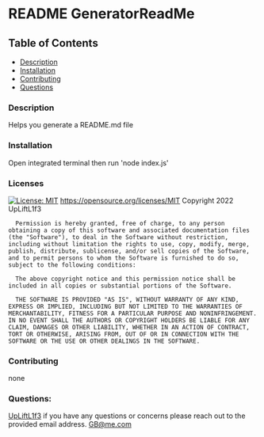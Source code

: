 # README GeneratorReadMe

  ## Table of Contents
  - [Description](#Description)
  - [Installation](#Installation)
  - [Contributing](#Contributing)
  - [Questions](#Questions)
  
  ### Description
  Helps you generate a README.md file 
  
  ### Installation
  Open integrated terminal then run 'node index.js'
  
  ### Licenses
  [![License: MIT](https://img.shields.io/badge/License-MIT-yellow.svg)](https://opensource.org/licenses/MIT)
  https://opensource.org/licenses/MIT
  Copyright 2022 UpLiftL1f3

      Permission is hereby granted, free of charge, to any person obtaining a copy of this software and associated documentation files (the "Software"), to deal in the Software without restriction, including without limitation the rights to use, copy, modify, merge, publish, distribute, sublicense, and/or sell copies of the Software, and to permit persons to whom the Software is furnished to do so, subject to the following conditions:
      
      The above copyright notice and this permission notice shall be included in all copies or substantial portions of the Software.
      
      THE SOFTWARE IS PROVIDED "AS IS", WITHOUT WARRANTY OF ANY KIND, EXPRESS OR IMPLIED, INCLUDING BUT NOT LIMITED TO THE WARRANTIES OF MERCHANTABILITY, FITNESS FOR A PARTICULAR PURPOSE AND NONINFRINGEMENT. IN NO EVENT SHALL THE AUTHORS OR COPYRIGHT HOLDERS BE LIABLE FOR ANY CLAIM, DAMAGES OR OTHER LIABILITY, WHETHER IN AN ACTION OF CONTRACT, TORT OR OTHERWISE, ARISING FROM, OUT OF OR IN CONNECTION WITH THE SOFTWARE OR THE USE OR OTHER DEALINGS IN THE SOFTWARE.
  
  ### Contributing
  none
  
  ### Questions: 
  [ UpLiftL1f3](https://github.com/UpLiftL1f3/ReadMe-Generator)
  if you have any questions or concerns please reach out to the provided email address.
  GB@me.com
  
  
  